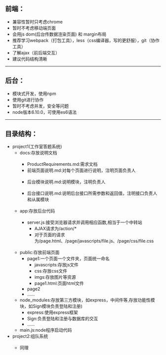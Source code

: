 ## 前端：
 + 兼容性暂时只考虑chrome
 + 暂时不考虑移动端页面
 + 会用js dom(后台传数据渲染页面) 和 margin布局
 + 推荐学习webpack（打包工具），less（css编译器，写的更舒服），git（协作工具）
 + 了解ajax（前后端交互）
 + 建议代码结构清晰
 
---

## 后台：
 + 模块式开发，使用npm
 + 使用git进行协作
 + 暂时不考虑并发，安全等问题
 + node版本6.10.0，可使用es6语法
 
---

## 目录结构：
<ul>
 <li>project1(工作室答题系统)
   <ul>
     <li>docs:存放说明文档
      <ul>
      <li>ProductRequirements.md:需求文档</li>
      <li>前端页面说明.md:对每个页面进行说明，注明页面负责人</li>
      <li>后台模块说明.md:说明模块，注明负责人</li>    
      <li>后台接口说明.md:说明后台接口所需参数和返回值，注明接口负责人和从属模块</li>
      </ul>
     </li>
     <li>app:存放后台代码
      <ul>
      <li>server.js:接受浏览器请求并调用相应函数,相当于一个中转站
        <ul>
        <li>AJAX请求为/action/*</li>
        <li>对于页面的请求为/page.html、/page/javascripts/file.js、/page/css/file.css</li>
        </ul>
      </li>
      </ul>
     </li>
     <li>public:存放前端页面
       <ul>
       <li>page1:一个页面一个文件夹，页面统一命名
         <ul>
         <li>javascripts:存放js文件</li>
         <li>css:存放css文件</li>
         <li>imgs:存放图片等资源</li>
         <li>page1.html:页面html文件</li>
         </ul>
         </li>
       <li>page2</li>
       <li>......</li>
       </ul>
     </li>
     <li>node_modules:存放第三方模块，如express，中间件等,存放功能性模块，如Sign模块负责登陆和注册)
       <ul>
       <li>express:使用express框架</li>
       <li>Sign:负责登陆和注册与数据库的交互</li>
       <li>......</li>
       </ul>
     </li>
     <li>main.js:node程序启动代码</li>
   </ul>
 </li>
 <li>project2:组队系统
    <ul>
      <li>同理</li>
    </ul>
 </li>
</ul>
